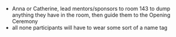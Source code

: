 - Anna or Catherine, lead mentors/sponsors to room 143 to dump anything they have in the room, then guide them to the Opening Ceremony
- all none participants will have to wear some sort of a name tag
